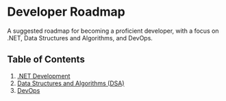 # Developer Roadmap

A suggested roadmap for becoming a proficient developer, with a focus on .NET, Data Structures and Algorithms, and DevOps.

## Table of Contents

1.  [ .NET Development ](dotnet/README.md)
2.  [ Data Structures and Algorithms (DSA) ](#data-structures-and-algorithms-dsa)
3.  [ DevOps ](#devops)